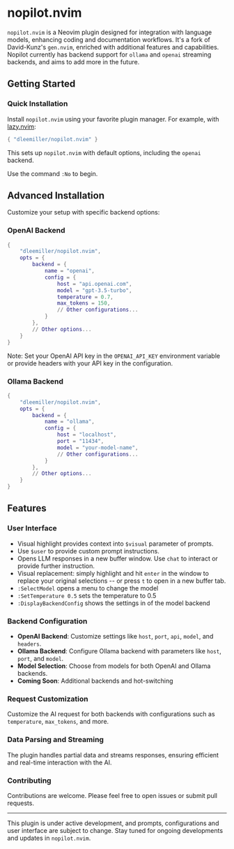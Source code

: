 # nopilot.nvim

`nopilot.nvim` is a Neovim plugin designed for integration with language models, enhancing coding and documentation workflows. It's a fork of David-Kunz's `gen.nvim`, enriched with additional features and capabilities. Nopilot currently has backend support for `ollama` and `openai` streaming backends, and aims to add more in the future.

## Getting Started

### Quick Installation

Install `nopilot.nvim` using your favorite plugin manager. For example, with [lazy.nvim](https://github.com/folke/lazy.nvim):

```lua
{ "dleemiller/nopilot.nvim" }
```

This sets up `nopilot.nvim` with default options, including the `openai` backend.

Use the command `:No` to begin.

## Advanced Installation

Customize your setup with specific backend options:

### OpenAI Backend

```lua
{
    "dleemiller/nopilot.nvim",
    opts = {
        backend = {
            name = "openai",
            config = {
                host = "api.openai.com",
                model = "gpt-3.5-turbo",
                temperature = 0.7,
                max_tokens = 150,
                // Other configurations...
            }
        },
        // Other options...
    }
}
```

Note: Set your OpenAI API key in the `OPENAI_API_KEY` environment variable or provide headers with your API key in the configuration.

### Ollama Backend

```lua
{
    "dleemiller/nopilot.nvim",
    opts = {
        backend = {
            name = "ollama",
            config = {
                host = "localhost",
                port = "11434",
                model = "your-model-name",
                // Other configurations...
            }
        },
        // Other options...
    }
}
```

## Features

### User Interface
- Visual highlight provides context into `$visual` parameter of prompts.
- Use `$user` to provide custom prompt instructions.
- Opens LLM responses in a new buffer window. Use `chat` to interact or provide further instruction.
- Visual replacement: simply highlight and hit `enter` in the window to replace your original selections -- or press `t` to open in a new buffer tab.
- `:SelectModel` opens a menu to change the model
- `:SetTemperature 0.5` sets the temperature to 0.5
- `:DisplayBackendConfig` shows the settings in of the model backend

### Backend Configuration

- **OpenAI Backend**: Customize settings like `host`, `port`, `api`, `model`, and `headers`.
- **Ollama Backend**: Configure Ollama backend with parameters like `host`, `port`, and `model`.
- **Model Selection**: Choose from models for both OpenAI and Ollama backends.
- **Coming Soon**: Additional backends and hot-switching

### Request Customization

Customize the AI request for both backends with configurations such as `temperature`, `max_tokens`, and more.

### Data Parsing and Streaming

The plugin handles partial data and streams responses, ensuring efficient and real-time interaction with the AI.

### Contributing

Contributions are welcome. Please feel free to open issues or submit pull requests.

---

This plugin is under active development, and prompts, configurations and user interface are subject to change.
Stay tuned for ongoing developments and updates in `nopilot.nvim`.
